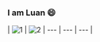 ### I am Luan 😄

| ![1](https://i.memeful.com/media/post/jRLkW4M_700wa_0.gif) | ![2](https://38.media.tumblr.com/01734499828e0000ff6b007c38b00cd4/tumblr_nwo1jvD8TP1tuetcvo1_400.gif)
| --- | --- | --- |

<!--
**LuanIT96/luanit96** is a ✨ _special_ ✨ repository because its `README.md` (this file) appears on your GitHub profile.

Here are some ideas to get you started:

- 🔭 I’m currently working on ...
- 🌱 I’m currently learning ...
- 👯 I’m looking to collaborate on ...
- 🤔 I’m looking for help with ...
- 💬 Ask me about ...
- 📫 How to reach me: ...
- 😄 Pronouns: ...
- ⚡ Fun fact: ...
-->
